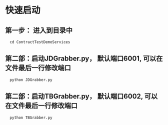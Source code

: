 # 快速启动

## 第一步： 进入到目录中
      cd ContractTestDemoServices

## 第二部：启动JDGrabber.py， 默认端口6001, 可以在文件最后一行修改端口
      python JDGrabber.py

## 第二部：启动TBGrabber.py， 默认端口6002, 可以在文件最后一行修改端口
      python TBGrabber.py
